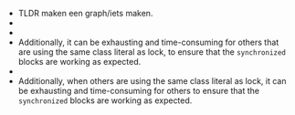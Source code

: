 - TLDR maken een graph/iets maken.
-
-
- Additionally, it can be exhausting and time-consuming for others that are using the same class literal as lock, to ensure that the `synchronized` blocks are working as expected.
-
- Additionally, when others are using the same class literal as lock, it can be exhausting and time-consuming for others to ensure that the `synchronized` blocks are working as expected.